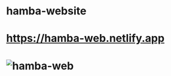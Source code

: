 # hamba-website
# https://hamba-web.netlify.app
# ![hamba-web](https://user-images.githubusercontent.com/62760864/126707792-27faea51-0f8c-4c5a-800b-1f94395ad2b6.png)


